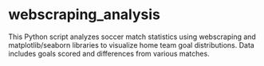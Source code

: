 # webscraping_analysis
This Python script analyzes soccer match statistics using webscraping and matplotlib/seaborn libraries to visualize home team goal distributions. Data includes goals scored and differences from various matches.
